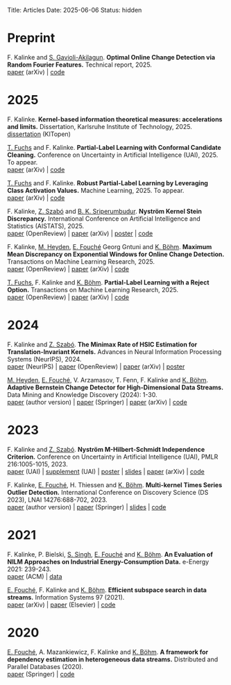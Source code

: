 Title: Articles
Date: 2025-06-06
Status: hidden

# Preprint

F. Kalinke and [S. Gavioli-Akilagun](https://gaviosha.xyz/). __Optimal Online Change Detection via Random Fourier Features.__ Technical report, 2025.</br>
[paper](https://arxiv.org/abs/2505.17789) (arXiv) | [code](https://github.com/FlopsKa/rff-change-detection)

# 2025

F. Kalinke. __Kernel-based information theoretical measures: accelerations and limits.__ Dissertation, Karlsruhe Institute of Technology, 2025. </br>
[dissertation](https://publikationen.bibliothek.kit.edu/1000182140) (KITopen)

[T. Fuchs](https://tobiasfuchs.de/) and F. Kalinke. __Partial-Label Learning with Conformal Candidate Cleaning.__ Conference on Uncertainty in Artificial Intelligence (UAI), 2025. To appear.</br>
[paper](https://arxiv.org/abs/2502.07661) (arXiv) | [code](https://github.com/mathefuchs/pll-with-conformal-candidate-cleaning)

[T. Fuchs](https://tobiasfuchs.de/) and F. Kalinke. __Robust Partial-Label Learning by Leveraging Class Activation Values.__ Machine Learning, 2025. To appear. </br>
[paper](https://arxiv.org/abs/2502.11743) (arXiv) | [code](https://github.com/mathefuchs/robust-pll)

F. Kalinke, [Z. Szabó](https://zoltansz.github.io/) and [B. K. Sriperumbudur](https://bharathsv.github.io/). __Nyström Kernel Stein Discrepancy.__ International Conference on Artificial Intelligence and Statistics (AISTATS), 2025. </br>
[paper](https://openreview.net/forum?id=iLM3CeY2zb) (OpenReview) | [paper](https://arxiv.org/abs/2406.08401) (arXiv) | [poster](publications/kalinke25-poster.pdf) | [code](https://github.com/FlopsKa/nystroem-ksd)

F. Kalinke, [M. Heyden](https://scholar.google.com/citations?user=VJeY0WcAAAAJ), [E. Fouché](https://edouardfouche.com/) Georg Gntuni and [K. Böhm](https://scholar.google.com/citations?user=RzCtTjYAAAAJ). __Maximum Mean Discrepancy on Exponential Windows for Online Change Detection.__ Transactions on Machine Learning Research, 2025. </br>
[paper](https://openreview.net/forum?id=OGaTF9iOxi) (OpenReview) | [paper](https://arxiv.org/abs/2205.12706) (arXiv) | [code](https://github.com/FlopsKa/mmdew-change-detector)

[T. Fuchs](https://tobiasfuchs.de/), F. Kalinke and [K. Böhm](https://scholar.google.com/citations?user=RzCtTjYAAAAJ). __Partial-Label Learning with a Reject Option.__ Transactions on Machine Learning Research, 2025. </br>
[paper](https://openreview.net/forum?id=wS1fD0ofay) (OpenReview) | [paper](https://arxiv.org/abs/2402.00592) (arXiv) | [code](https://github.com/mathefuchs/pll-with-a-reject-option)

# 2024

F. Kalinke and [Z. Szabó](https://zoltansz.github.io/). __The Minimax Rate of HSIC Estimation for Translation-Invariant Kernels.__ Advances in Neural Information Processing Systems (NeurIPS), 2024. </br>
[paper](https://proceedings.neurips.cc/paper_files/paper/2024/hash/c43bade4b146231b0149da3b9e7e286e-Abstract-Conference.html) (NeurIPS) | [paper](https://openreview.net/forum?id=KyNO0n1bJ9) (OpenReview) | [paper](https://arxiv.org/abs/2403.07735) (arXiv) |  [poster](publications/kalinke24-poster.pdf) 

[M. Heyden](https://scholar.google.com/citations?user=VJeY0WcAAAAJ), [E. Fouché](https://edouardfouche.com/), V. Arzamasov, T. Fenn, F. Kalinke and [K. Böhm](https://scholar.google.com/citations?user=RzCtTjYAAAAJ). __Adaptive Bernstein Change Detector for High-Dimensional Data Streams.__ Data Mining and Knowledge Discovery (2024): 1-30. </br>
[paper](publications/heyden24-article.pdf) (author version) | [paper](https://doi.org/10.1007/s10618-023-00999-5) (Springer) | [paper](https://arxiv.org/abs/2306.12974) (arXiv) | [code](https://github.com/heymarco/AdaptiveBernsteinChangeDetector)


# 2023

F. Kalinke and [Z. Szabó](https://zoltansz.github.io/). __Nyström M-Hilbert-Schmidt Independence Criterion.__ Conference on Uncertainty in Artificial Intelligence (UAI), PMLR 216:1005-1015, 2023.  </br>
[paper](https://proceedings.mlr.press/v216/kalinke23a/kalinke23a.pdf) (UAI) | [supplement](https://proceedings.mlr.press/v216/kalinke23a/kalinke23a-supp.pdf) (UAI) | [poster](publications/kalinke23-poster.pdf) |  [slides](publications/kalinke23-spotlight.pdf) |  [paper](https://arxiv.org/abs/2302.09930) (arXiv) | [code](https://github.com/FlopsKa/nystroem-mhsic)

F. Kalinke, [E. Fouché](https://edouardfouche.com/), H. Thiessen and [K. Böhm](https://scholar.google.com/citations?user=RzCtTjYAAAAJ). __Multi-kernel Times Series Outlier Detection.__ International Conference on Discovery Science (DS 2023), LNAI 14276:688-702, 2023.<br/>
[paper](publications/kalinke23b-article.pdf) (author version) | [paper](https://doi.org/10.1007/978-3-031-45275-8_46) (Springer) | [slides](publications/kalinke23b-slides.pdf) | [code](https://github.com/FlopsKa/mk-tsod/)


# 2021

F. Kalinke, P. Bielski, [S. Singh](https://scholar.google.com/citations?user=AUW65_oAAAAJ), [E. Fouché](https://edouardfouche.com/) and [K. Böhm](https://scholar.google.com/citations?user=RzCtTjYAAAAJ). __An Evaluation of NILM Approaches on Industrial Energy-Consumption Data.__ e-Energy 2021: 239-243.</br>
[paper](https://doi.org/10.1145/3447555.3464863) (ACM) | [data](https://github.com/nilmtk/nilmtk/tree/master/nilmtk/dataset_converters/hipe)

[E. Fouché](https://edouardfouche.com/), F. Kalinke and [K. Böhm](https://scholar.google.com/citations?user=RzCtTjYAAAAJ). __Efficient subspace search in data streams.__ Information Systems 97 (2021).</br> 
[paper](https://arxiv.org/abs/2011.06959) (arXiv) | [paper](https://doi.org/10.1016/j.is.2020.101705) (Elsevier) | [code](https://github.com/edouardfouche/SGMRD)


# 2020

[E. Fouché](https://edouardfouche.com/), A. Mazankiewicz, F. Kalinke and [K. Böhm](https://scholar.google.com/citations?user=RzCtTjYAAAAJ). __A framework for dependency estimation in heterogeneous data streams.__ Distributed and Parallel Databases (2020).</br> [paper](https://link.springer.com/article/10.1007%2Fs10619-020-07295-x) (Springer) | [code](https://github.com/edouardfouche/MCDE-extended)
